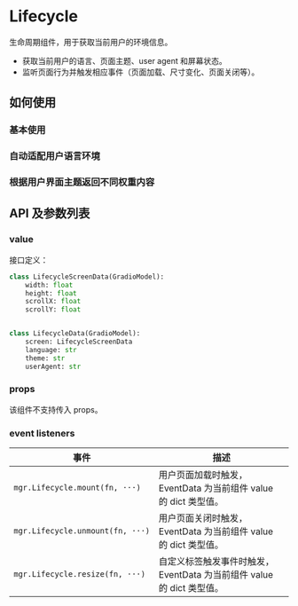 # Lifecycle

生命周期组件，用于获取当前用户的环境信息。

- 获取当前用户的语言、页面主题、user agent 和屏幕状态。
- 监听页面行为并触发相应事件（页面加载、尺寸变化、页面关闭等）。

## 如何使用

### 基本使用

<demo name="basic"></demo>

### 自动适配用户语言环境

<demo name="language_adaptation"></demo>

### 根据用户界面主题返回不同权重内容

<demo name="theme_adaptation"></demo>

## API 及参数列表

### value

接口定义：

```python
class LifecycleScreenData(GradioModel):
    width: float
    height: float
    scrollX: float
    scrollY: float


class LifecycleData(GradioModel):
    screen: LifecycleScreenData
    language: str
    theme: str
    userAgent: str
```

### props

该组件不支持传入 props。

### event listeners

| 事件                             | 描述                                                                  |
| -------------------------------- | --------------------------------------------------------------------- |
| `mgr.Lifecycle.mount(fn, ···)`   | 用户页面加载时触发，EventData 为当前组件 value 的 dict 类型值。       |
| `mgr.Lifecycle.unmount(fn, ···)` | 用户页面关闭时触发，EventData 为当前组件 value 的 dict 类型值。       |
| `mgr.Lifecycle.resize(fn, ···)`  | 自定义标签触发事件时触发，EventData 为当前组件 value 的 dict 类型值。 |
